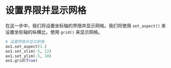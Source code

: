 # 设置界限并显示网格

在这一步中，我们将设置坐标轴的界限并显示网格。我们将使用 `set_aspect()` 来设置坐标轴的纵横比，使用 `grid()` 来显示网格。

```python
# 设置界限并显示网格
ax1.set_aspect(1.)
ax1.set_xlim(-5, 12)
ax1.set_ylim(-5, 10)
ax1.grid(True)
```
